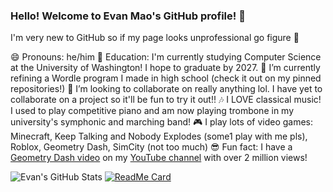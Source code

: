 ### Hello! Welcome to Evan Mao's GitHub profile! 👋

I'm very new to GitHub so if my page looks unprofessional go figure 🙂

😄 Pronouns: he/him
🏫 Education: I'm currently studying Computer Science at the University of Washington! I hope to graduate by 2027.
🔭 I’m currently refining a Wordle program I made in high school (check it out on my pinned repositories!)
👯 I’m looking to collaborate on really anything lol. I have yet to collaborate on a project so it'll be fun to try it out!!
🎶 I LOVE classical music! I used to play competitive piano and am now playing trombone in my university's symphonic and marching band!
🎮 I play lots of video games: Minecraft, Keep Talking and Nobody Explodes (some1 play with me pls), Roblox, Geometry Dash, SimCity (not too much)
😎 Fun fact: I have a [Geometry Dash video](https://youtu.be/YY6IzhKMrg0?si=r9iVO6UHDtVFGdnE) on my [YouTube channel](https://www.youtube.com/@OfficialBlooms/videos) with over 2 million views!

![Evan's GitHub Stats](https://github-readme-stats.vercel.app/api?username=officialblooms&theme=synthwave&show_icons=true&count_private=true)
[![ReadMe Card](https://github-readme-stats.vercel.app/api/pin/?username=officialblooms&repo=Wordle&theme=radical)](https://github.com/officialblooms/Wordle)

<!--
**officialblooms/officialblooms** is a ✨ _special_ ✨ repository because its `README.md` (this file) appears on your GitHub profile.

Here are some ideas to get you started:

- 🔭 I’m currently working on ...
- 🌱 I’m currently learning ...
- 👯 I’m looking to collaborate on ...
- 🤔 I’m looking for help with ...
- 💬 Ask me about ...
- 📫 How to reach me: ...
- 😄 Pronouns: ...
- ⚡ Fun fact: ...
-->
